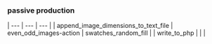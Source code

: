 ### passive production

| --- | --- | --- |
| append_image_dimensions_to_text_file | even_odd_images-action | swatches_random_fill |
| write_to_php |   |   |


